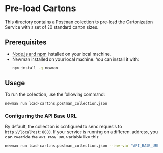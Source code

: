# Pre-load Cartons

This directory contains a Postman collection to pre-load the Cartonization Service with a set of 20 standard carton sizes.

## Prerequisites

- [Node.js and npm](https://nodejs.org/en/download/) installed on your local machine.
- [Newman](https://learning.postman.com/docs/running-collections/using-newman-cli/installing-running-newman/) installed on your local machine. You can install it with:
  ```bash
  npm install -g newman
  ```

## Usage

To run the collection, use the following command:

```bash
newman run load-cartons.postman_collection.json
```

### Configuring the API Base URL

By default, the collection is configured to send requests to `http://localhost:8080`. If your service is running on a different address, you can override the `API_BASE_URL` variable like this:

```bash
newman run load-cartons.postman_collection.json --env-var "API_BASE_URL=http://your-api-host:port"
```
